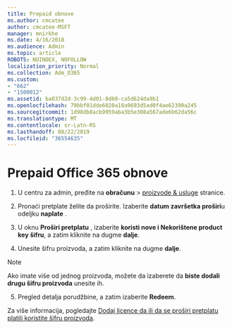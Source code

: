 ```yaml
---
title: Prepaid obnove
ms.author: cmcatee
author: cmcatee-MSFT
manager: mnirkhe
ms.date: 4/16/2018
ms.audience: Admin
ms.topic: article
ROBOTS: NOINDEX, NOFOLLOW
localization_priority: Normal
ms.collection: Adm_O365
ms.custom:
- "662"
- "1500012"
ms.assetid: ba037d2d-3c99-4d01-8d60-ca5d624da9b1
ms.openlocfilehash: 79bbf01dde6020a18a9693d5ad0f4ae62390a245
ms.sourcegitcommit: 1d98db8acb9959aba3b5e308a567ade6b62da56c
ms.translationtype: MT
ms.contentlocale: sr-Latn-RS
ms.lasthandoff: 08/22/2019
ms.locfileid: "36554635"
---
```

# <a name="prepaid-office-365-renewal"></a>Prepaid Office 365 obnove

1. U centru za admin, pređite na **obračunu** \> [proizvode & usluge](https://go.microsoft.com/fwlink/p/?linkid=842054) stranice.

2. Pronaći pretplate želite da proširite. Izaberite **datum završetka proširi**u odeljku **naplate** .

3. U oknu **Proširi pretplatu** , izaberite **koristi nove i Nekorištene product key šifru**, a zatim kliknite na dugme **dalje**.

4. Unesite šifru proizvoda, a zatim kliknite na dugme **dalje**.

> [!NOTE]
> Ako imate više od jednog proizvoda, možete da izaberete da **biste dodali drugu šifru proizvoda** unesite ih.

5. Pregled detalja porudžbine, a zatim izaberite **Redeem**.

Za više informacija, pogledajte [Dodaj licence da ili da se proširi pretplatu platili koristite šifru proizvoda](https://docs.microsoft.com/office365/admin/misc/add-licenses-using-product-key).